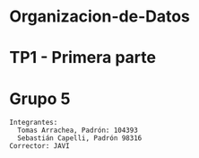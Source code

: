 # Organizacion-de-Datos
# TP1 - Primera parte
   
# Grupo 5
    Integrantes: 
      Tomas Arrachea, Padrón: 104393
      Sebastián Capelli, Padrón 98316
    Corrector: JAVI
